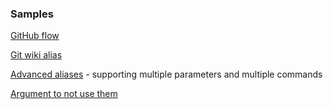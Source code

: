 ### Samples

[GitHub flow](https://haacked.com/archive/2014/07/28/github-flow-aliases/)

[Git wiki alias](https://git.wiki.kernel.org/index.php/Aliases)

[Advanced aliases](https://www.atlassian.com/blog/git/advanced-git-aliases) - supporting multiple parameters and multiple commands


[Argument to not use them](https://dev.to/gonedark/stop-aliasing-core-git-commands)